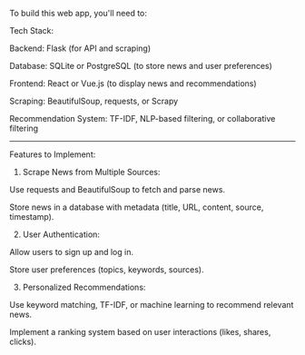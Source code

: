 To build this web app, you'll need to:

Tech Stack:

Backend: Flask (for API and scraping)

Database: SQLite or PostgreSQL (to store news and user preferences)

Frontend: React or Vue.js (to display news and recommendations)

Scraping: BeautifulSoup, requests, or Scrapy

Recommendation System: TF-IDF, NLP-based filtering, or collaborative filtering



---

Features to Implement:

1. Scrape News from Multiple Sources:

Use requests and BeautifulSoup to fetch and parse news.

Store news in a database with metadata (title, URL, content, source, timestamp).



2. User Authentication:

Allow users to sign up and log in.

Store user preferences (topics, keywords, sources).



3. Personalized Recommendations:

Use keyword matching, TF-IDF, or machine learning to recommend relevant news.

Implement a ranking system based on user interactions (likes, shares, clicks).









